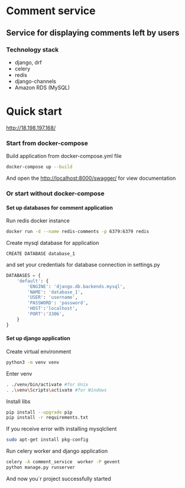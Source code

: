 # Comment service
## Service for displaying comments left by users

### Technology stack
 - django, drf
 - celery
 - redis
 - django-channels
 - Amazon RDS (MySQL)

# Quick start
http://18.198.197.168/
### Start from docker-compose

Build application from docker-compose.yml file
```bash
docker-compose up --build
```
And open the <http://localhost:8000/swagger/> for view documentation

### Or start without docker-compose

#### Set up databases for comment application
Run redis docker instance
```bash
docker run -d --name redis-comments -p 6379:6379 redis
```
Create mysql database for application
```mysql
CREATE DATABASE database_1
```
and set your credentials for database connection in settings.py
```python
DATABASES = {
    'default': {
        'ENGINE': 'django.db.backends.mysql',
        'NAME': 'database_1',
        'USER': 'username',
        'PASSWORD': 'password',
        'HOST':'localhost',
        'PORT':'3306',
    }
}
```
#### Set up django application

Create virtual environment
```bash
python3 -m venv venv
```
Enter venv
```bash
. ./venv/bin/activate #for Unix
. .\venv\Scripts\activate #for Windows
```
Install libs
```bash
pip install --upgrade pip
pip install -r requirements.txt
```
If you receive error with installing mysqlclient
```bash
sudo apt-get install pkg-config
```
Run celery worker and django application
```bash
celery -A comment_service  worker -P gevent
python manage.py runserver
```
And now you`r project successfully started
